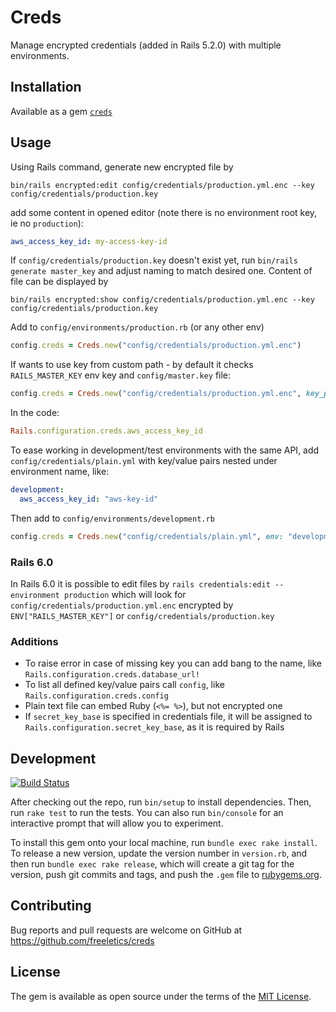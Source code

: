 # Creds

Manage encrypted credentials (added in Rails 5.2.0) with multiple environments.

## Installation

Available as a gem [`creds`](https://rubygems.org/gems/creds)

## Usage

Using Rails command, generate new encrypted file by
```
bin/rails encrypted:edit config/credentials/production.yml.enc --key config/credentials/production.key
```

add some content in opened editor (note there is no environment root key, ie no `production`):
```yaml
aws_access_key_id: my-access-key-id
```

If `config/credentials/production.key` doesn't exist yet, run `bin/rails generate master_key` and adjust naming to match desired one.
Content of file can be displayed by
```
bin/rails encrypted:show config/credentials/production.yml.enc --key config/credentials/production.key
```

Add to `config/environments/production.rb` (or any other env)
```ruby
config.creds = Creds.new("config/credentials/production.yml.enc")
```

If wants to use key from custom path - by default it checks `RAILS_MASTER_KEY` env key and `config/master.key` file:
```ruby
config.creds = Creds.new("config/credentials/production.yml.enc", key_path: "config/credentials/production.key")
```

In the code:
```ruby
Rails.configuration.creds.aws_access_key_id
```

To ease working in development/test environments with the same API, add `config/credentials/plain.yml` with key/value pairs
nested under environment name, like:
```yml
development:
  aws_access_key_id: "aws-key-id"
```

Then add to `config/environments/development.rb`
```ruby
config.creds = Creds.new("config/credentials/plain.yml", env: "development")
```

### Rails 6.0

In Rails 6.0 it is possible to edit files by `rails credentials:edit --environment production` which will look for
`config/credentials/production.yml.enc` encrypted by `ENV["RAILS_MASTER_KEY"]` or `config/credentials/production.key`

### Additions

* To raise error in case of missing key you can add bang to the name, like `Rails.configuration.creds.database_url!`
* To list all defined key/value pairs call `config`, like `Rails.configuration.creds.config`
* Plain text file can embed Ruby (`<%= %>`), but not encrypted one
* If `secret_key_base` is specified in credentials file, it will be assigned to `Rails.configuration.secret_key_base`, as it is required by Rails

## Development

[![Build Status](https://travis-ci.org/freeletics/creds.svg?branch=master)](https://travis-ci.org/freeletics/creds)

After checking out the repo, run `bin/setup` to install dependencies. Then, run `rake test` to run the tests. You can also run `bin/console` for an interactive prompt that will allow you to experiment.

To install this gem onto your local machine, run `bundle exec rake install`. To release a new version, update the version number in `version.rb`, and then run `bundle exec rake release`, which will create a git tag for the version, push git commits and tags, and push the `.gem` file to [rubygems.org](https://rubygems.org).

## Contributing

Bug reports and pull requests are welcome on GitHub at https://github.com/freeletics/creds

## License

The gem is available as open source under the terms of the [MIT License](https://opensource.org/licenses/MIT).
